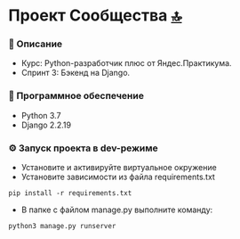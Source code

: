 # Проект Сообщества [:top:](https://github.com/pilyay?tab=repositories)

### :memo: Описание 
* Курс: Python-разработчик плюс от Яндес.Практикума.  
* Спринт 3: Бэкенд на Django.  

### 💾 Программное обеспечение
* Python 3.7
* Django 2.2.19

### ⚙️ Запуск проекта в dev-режиме
- Установите и активируйте виртуальное окружение
- Установите зависимости из файла requirements.txt
```
pip install -r requirements.txt
``` 
- В папке с файлом manage.py выполните команду:
```
python3 manage.py runserver
```
